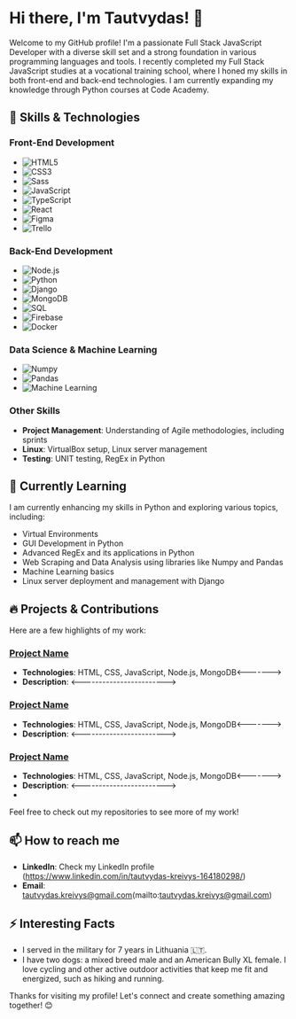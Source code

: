 # Hi there, I'm Tautvydas! 👋

Welcome to my GitHub profile! I'm a passionate Full Stack JavaScript Developer with a diverse skill set and a strong foundation in various programming languages and tools. I recently completed my Full Stack JavaScript studies at a vocational training school, where I honed my skills in both front-end and back-end technologies. I am currently expanding my knowledge through Python courses at Code Academy.

## 🚀 Skills & Technologies

### Front-End Development
- ![HTML5](https://img.shields.io/badge/-HTML5-E34F26?style=flat-square&logo=html5&logoColor=white)
- ![CSS3](https://img.shields.io/badge/-CSS3-1572B6?style=flat-square&logo=css3)
- ![Sass](https://img.shields.io/badge/-Sass-CC6699?style=flat-square&logo=sass&logoColor=white)
- ![JavaScript](https://img.shields.io/badge/-JavaScript-F7DF1E?style=flat-square&logo=javascript&logoColor=black)
- ![TypeScript](https://img.shields.io/badge/-TypeScript-007ACC?style=flat-square&logo=typescript&logoColor=white)
- ![React](https://img.shields.io/badge/-React-61DAFB?style=flat-square&logo=react&logoColor=black)
- ![Figma](https://img.shields.io/badge/-Figma-F24E1E?style=flat-square&logo=figma&logoColor=white)
- ![Trello](https://img.shields.io/badge/-Trello-0079BF?style=flat-square&logo=trello&logoColor=white)

### Back-End Development
- ![Node.js](https://img.shields.io/badge/-Node.js-339933?style=flat-square&logo=node.js&logoColor=white)
- ![Python](https://img.shields.io/badge/-Python-3776AB?style=flat-square&logo=python&logoColor=white)
- ![Django](https://img.shields.io/badge/-Django-092E20?style=flat-square&logo=django&logoColor=white)
- ![MongoDB](https://img.shields.io/badge/-MongoDB-47A248?style=flat-square&logo=mongodb&logoColor=white)
- ![SQL](https://img.shields.io/badge/-SQL-4479A1?style=flat-square&logo=MySQL&logoColor=white)
- ![Firebase](https://img.shields.io/badge/-Firebase-FFCA28?style=flat-square&logo=firebase&logoColor=black)
- ![Docker](https://img.shields.io/badge/-Docker-2496ED?style=flat-square&logo=docker&logoColor=white)

### Data Science & Machine Learning
- ![Numpy](https://img.shields.io/badge/-NumPy-013243?style=flat-square&logo=numpy&logoColor=white)
- ![Pandas](https://img.shields.io/badge/-Pandas-150458?style=flat-square&logo=pandas&logoColor=white)
- ![Machine Learning](https://img.shields.io/badge/-Machine%20Learning-FF6F00?style=flat-square&logo=tensorflow&logoColor=white)

### Other Skills
- **Project Management**: Understanding of Agile methodologies, including sprints
- **Linux**: VirtualBox setup, Linux server management
- **Testing**: UNIT testing, RegEx in Python

## 🌱 Currently Learning
I am currently enhancing my skills in Python and exploring various topics, including:
- Virtual Environments
- GUI Development in Python
- Advanced RegEx and its applications in Python
- Web Scraping and Data Analysis using libraries like Numpy and Pandas
- Machine Learning basics
- Linux server deployment and management with Django

## 🔥 Projects & Contributions
Here are a few highlights of my work:

### [Project Name](#)
- **Technologies**: HTML, CSS, JavaScript, Node.js, MongoDB<------->
- **Description**: <------------------------>

### [Project Name](#)
- **Technologies**: HTML, CSS, JavaScript, Node.js, MongoDB<------->
- **Description**: <------------------------>

### [Project Name](#)
- **Technologies**: HTML, CSS, JavaScript, Node.js, MongoDB<------->
- **Description**: <------------------------>
- 
Feel free to check out my repositories to see more of my work!

## 📫 How to reach me
- **LinkedIn**: Check my LinkedIn profile (https://www.linkedin.com/in/tautvydas-kreivys-164180298/)
- **Email**: tautvydas.kreivys@gmail.com(mailto:tautvydas.kreivys@gmail.com)

## ⚡ Interesting Facts
- I served in the military for 7 years in Lithuania 🇱🇹.
- I have two dogs: a mixed breed male and an American Bully XL female.
I love cycling and other active outdoor activities that keep me fit and energized, such as hiking and running.

Thanks for visiting my profile! Let's connect and create something amazing together! 😊
